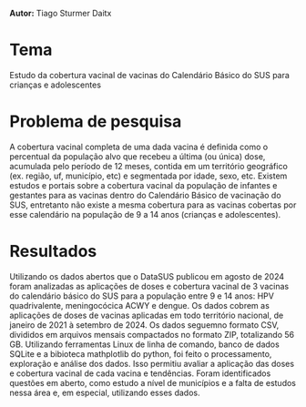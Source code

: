 
[//]: # (Apresentação pessoal)
**Autor:** Tiago Sturmer Daitx

# Tema
Estudo da cobertura vacinal de vacinas do Calendário Básico do SUS para crianças e adolescentes

# Problema de pesquisa
A cobertura vacinal completa de uma dada vacina é definida como o percentual da população alvo que recebeu a última (ou única) dose, acumulada pelo período de 12 meses, contida em um território geográfico (ex. região, uf, município, etc) e segmentada por idade, sexo, etc. Existem estudos e portais sobre a cobertura vacinal da população de infantes e gestantes para as vacinas dentro do Calendário Básico de vacinação do SUS, entretanto não existe a mesma cobertura para as vacinas cobertas por esse calendário na população de 9 a 14 anos (crianças e adolescentes).

# Resultados
Utilizando os dados abertos que o DataSUS publicou em agosto de 2024 foram analizadas as aplicações de doses e cobertura vacinal de 3 vacinas do calendário básico do SUS para a população entre 9 e 14 anos: HPV quadrivalente, meningocócica ACWY e dengue. Os dados cobrem as aplicações de doses de vacinas aplicadas em todo território nacional, de janeiro de 2021 à setembro de 2024. Os dados seguemno formato CSV, divididos em arquivos mensais compactados no formato ZIP, totalizando 56 GB. Utilizando ferramentas Linux de linha de comando, banco de dados SQLite e a bibioteca mathplotlib do python, foi feito o processamento, exploração e análise dos dados. Isso permitiu avaliar a aplicação das doses e cobertura vacinal de cada vacina e tendências. Foram identificados questões em aberto, como estudo a nível de municípios e a falta de estudos nessa área e, em especial, utilizando esses dados.

